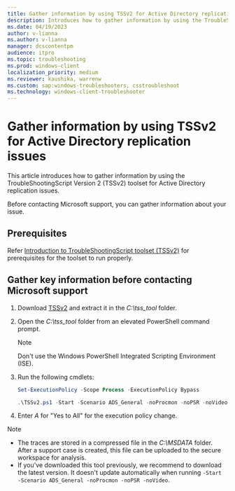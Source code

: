 ```yaml
---
title: Gather information by using TSSv2 for Active Directory replication issues
description: Introduces how to gather information by using the TroubleShootingScript Version 2 (TSSv2) toolset for Active Directory replication issues.
ms.date: 04/19/2023
author: v-lianna
ms.author: v-lianna
manager: dcscontentpm
audience: itpro
ms.topic: troubleshooting
ms.prod: windows-client
localization_priority: medium
ms.reviewer: kaushika, warrenw
ms.custom: sap:windows-troubleshooters, csstroubleshoot
ms.technology: windows-client-troubleshooter
---
```

# Gather information by using TSSv2 for Active Directory replication issues

This article introduces how to gather information by using the TroubleShootingScript Version 2 (TSSv2) toolset for Active Directory replication issues.

Before contacting Microsoft support, you can gather information about your issue.

## Prerequisites

Refer [Introduction to TroubleShootingScript toolset (TSSv2)](introduction-to-troubleshootingscript-toolset-tssv2.md#prerequisites) for prerequisites for the toolset to run properly.

## Gather key information before contacting Microsoft support

1. Download [TSSv2](https://aka.ms/getTSSv2) and extract it in the *C:\\tss_tool* folder.
2. Open the *C:\\tss_tool* folder from an elevated PowerShell command prompt.  
    > [!NOTE]
    > Don't use the Windows PowerShell Integrated Scripting Environment (ISE).
3. Run the following cmdlets:

    ```powershell
    Set-ExecutionPolicy -Scope Process -ExecutionPolicy Bypass
    ```

    ```powershell
    .\TSSv2.ps1 -Start -Scenario ADS_General -noProcmon -noPSR -noVideo
    ```

4. Enter *A* for "Yes to All" for the execution policy change.

> [!NOTE]
>
> - The traces are stored in a compressed file in the *C:\\MSDATA* folder. After a support case is created, this file can be uploaded to the secure workspace for analysis.
> - If you've downloaded this tool previously, we recommend to download the latest version. It doesn't update automatically when running `-Start -Scenario ADS_General -noProcmon -noPSR -noVideo`.

